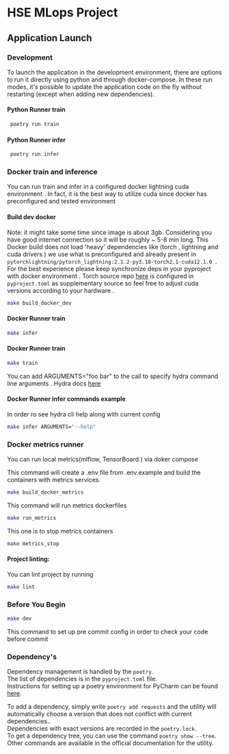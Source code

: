 # HSE MLops Project

## Application Launch

### Development

To launch the application in the development environment,
there are options to run it directly using python and through
docker-compose.
In these run modes, it's possible to update the application code on the fly without restarting
(except when adding new dependencies).


#### Python Runner train

```bash
 poetry run train
```
#### Python Runner infer
```bash
 poetry run infer
```

### Docker train and inference
You can run train and infer in a configured docker lightning cuda environment .
In fact, it is the best way to utilize cuda since docker has preconfigured and tested environment

#### Build dev docker
Note: it might take some time since image is about 3gb. Considering you have
good internet connection so it will be roughly ~ 5-8 min long. This Docker build does
not load 'heavy' dependencies like (torch , lightning and cuda drivers ) we use
what is preconfigured and already present in
`pytorchlightning/pytorch_lightning:2.1.2-py3.10-torch2.1-cuda12.1.0 `.
For the best experience please keep synchronize deps in your pyproject with docker environment .
Torch source repo [here](https://download.pytorch.org/whl/cu121)
is configured in `pyproject.toml` as supplementary source so feel free to adjust cuda
versions according to your hardware .

 ```bash
make build_docker_dev
```
#### Docker Runner train

 ```bash
make infer
```

#### Docker Runner train

 ```bash
make train
```
You can add ARGUMENTS="foo bar" to the call to specify hydra command line arguments .
Hydra docs [here](https://hydra.cc/docs/advanced/hydra-command-line-flags/)

#### Docker Runner infer commands example
In order ro see hydra cli help along with current config

 ```bash
make infer ARGUMENTS="--help"

```

### Docker metrics runner
You can run local metrics(mlflow, TensorBoard ) via doker compose

This command will create a .env file from .env.example and build the containers with metrics services.

```bash
make build_docker_metrics
```

This command will run metrics dockerfiles

```bash
make run_metrics
```

This one is to stop metrics containers

```bash
make metrics_stop
```


#### Project linting:
You can lint project by running

```bash
make lint
```

### Before You Begin


```bash
make dev
```

This command to set up pre commit config in order to check your code before commit

### Dependency's

Dependency management is handled by the  `poetry`. \
The list of dependencies is in the `pyproject.toml` file. \
Instructions for setting up a poetry environment for
PyCharm can be found [here](https://www.jetbrains.com/help/pycharm/poetry.html).

To add a dependency, simply write `poetry add requests` and the utility
will automatically choose a version that does not conflict with current dependencies.. \
Dependencies with exact versions are recorded in the `poetry.lock`. \
To get a dependency tree, you can use the command  `poetry show --tree`.
Other commands are available in the official documentation for the utility.
